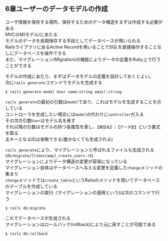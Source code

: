## 6章ユーザーのデータモデルの作成  
ユーザ情報を保存する場所、保存するためのデータ構造をまずは作成する必要がある  
MVCのM(モデル)にあたる  
モデルのデータを長期保存する手段としてデータベースが用いられる  
RailsライブラリにあるActive Recordを用いることでSQLを直接操作することなしにデータベースを操作できる  
また、マイグレーション(Migration)の機能によりデータの定義をRuby上で行うことができる  
  
モデルの作成にあたり、まずはデータモデルの定義を設計しておくとよい。  
次に```rails generate```コマンドでモデルを生成する  
```
$ rails generate model User name:string email:string
```
```rails generate```の最初の引数は```model```であり、これはモデルを生成することを示している  
コントローラを生成したい場合には```model```の代わりに```controller```が入る  
その次の引数```User```はモデル名を表す  
それ以降の引数はモデルの持つ各属性を表し、```【属性名】:【データ型】```という書式を取る  
主キーとなるIDは省略できる(書かなくても生成される)
  
```rails genarate```により、マイグレーションと呼ばれるファイルも生成される(```db/migrate/[timestamp]_create_users.rb```)  
マイグレーションによりデータ構造の変更が容易になっている  
マイグレーション自体はデータベースへ与える変更を定義した```change```メソッドの集まり  
```change```メソッドでは```create_table```というRailsのメソッドを用いてデータベースのテーブルを作成している  
マイグレーションの実行（マイグレーションの適用という)は次のコマンドで行う  
```
$ rails db:migrate
```
これでデータベースが生成される  
マイグレーションはロールバック(rollback)により元に戻すことが可能である  
```
$ rails db:rollback
```

